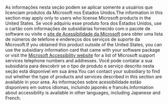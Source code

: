 <span data-ttu-id="b8ef8-101">As informações nesta seção podem se aplicar somente a usuários que licenciam produtos da Microsoft nos Estados Unidos.</span><span class="sxs-lookup"><span data-stu-id="b8ef8-101">The information in this section may apply only to users who license Microsoft products in the United States.</span></span> <span data-ttu-id="b8ef8-102">Se você adquiriu esse produto fora dos Estados Unidos, use o cartão com informações de subsidiárias fornecido com o pacote de software ou visite o [site de Acessibilidade da Microsoft](http://go.microsoft.com/fwlink/?LinkId=8431) para obter uma lista de números de telefone e endereços dos serviços de suporte da Microsoft.</span><span class="sxs-lookup"><span data-stu-id="b8ef8-102">If you obtained this product outside of the United States, you can use the subsidiary information card that came with your software package or visit the [Microsoft Accessibility website](http://go.microsoft.com/fwlink/?LinkId=8431) for a list of Microsoft support services telephone numbers and addresses.</span></span> <span data-ttu-id="b8ef8-103">Você pode contatar a sua subsidiária para descobrir se o tipo de produto e serviço descrito nesta seção está disponível em sua área.</span><span class="sxs-lookup"><span data-stu-id="b8ef8-103">You can contact your subsidiary to find out whether the type of products and services described in this section are available in your area.</span></span> <span data-ttu-id="b8ef8-104">As informações sobre acessibilidade estão disponíveis em outros idiomas, incluindo japonês e francês.</span><span class="sxs-lookup"><span data-stu-id="b8ef8-104">Information about accessibility is available in other languages, including Japanese and French.</span></span>